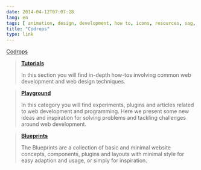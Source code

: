 ```yaml
---
date: 2014-04-12T07:07:28
lang: en
tags: [ animation, design, development, how to, icons, resources, sag, tutorials, web ]
title: "Codrops"
type: link
---
```


[Codrops](http://tympanus.net/codrops/)

> **[Tutorials](http://tympanus.net/codrops/category/tutorials/)**
>
> In this section you will find in-depth how-tos involving common web
> development and web design techniques.

> **[Playground](http://tympanus.net/codrops/category/playground/)**
>
> In this category you will find experiments, plugins and articles
> related to web development and programming. Here we present some new
> ideas and inspiration for solving problems and tackling challenges
> around web development.

> **[Blueprints](http://tympanus.net/codrops/category/blueprints/)**
>
> The Blueprints are a collection of basic and minimal website concepts,
> components, plugins and layouts with minimal style for easy adaption
> and usage, or simply for inspiration.

